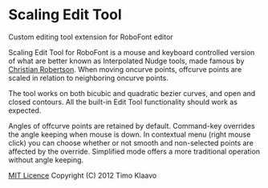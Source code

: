 Scaling Edit Tool
=================
Custom editing tool extension for RoboFont editor

Scaling Edit Tool for RoboFont is a mouse and keyboard controlled version of what are better known
as Interpolated Nudge tools, made famous by [Christian Robertson](http://www.christianrobertson.com).
When moving oncurve points, offcurve points are scaled in relation to neighboring oncurve points.

The tool works on both bicubic and quadratic bezier curves, and open and closed contours.
All the built-in Edit Tool functionality should work as expected.

Angles of offcurve points are retained by default. Command-key overrides the angle keeping when
mouse is down. In contextual menu (right mouse click) you can choose whether or not smooth and
non-selected points are affected by the override. Simplified mode offers a more traditional
operation without angle keeping.

[MIT Licence](https://en.wikipedia.org/wiki/MIT_License) Copyright (C) 2012 Timo Klaavo
